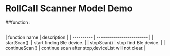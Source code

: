 # RollCall Scanner Model Demo


##function :

<br>
|    function name   |       description         |
|      ----------    | ------------------------- |
|       startScan()  | start finding Ble device. |
|       stopScan()   |  stop find Ble device.   |
|    continueScan()  |  continue scan after stop,deviceList will not clear.|
